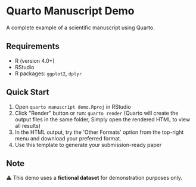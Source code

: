 # Quarto Manuscript Demo

A complete example of a scientific manuscript using Quarto.

## Requirements
- R (version 4.0+)
- RStudio
- R packages: `ggplot2`, `dplyr`

## Quick Start

1. Open `quarto manuscript demo.Rproj` in RStudio
2. Click "Render" button or run: `quarto render` (Quarto will create the output files in the same folder, Simply open the rendered HTML to view all results)
3. In the HTML output, try the 'Other Formats' option from the top-right menu and download your preferred format.
4. Use this template to generate your submission-ready paper

## Note
⚠️ This demo uses a **fictional dataset** for demonstration purposes only.